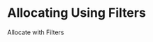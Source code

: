 # Allocating Using Filters

Allocate with Filters

<script src="../../scripts/requesttabs.js"></script>
<script src="../../scripts/responsetabs.js"></script>
<script src="../../scripts/copy.js"></script>